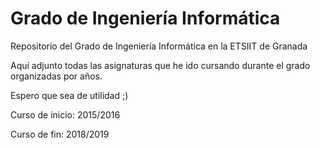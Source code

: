 # Grado de Ingeniería Informática
Repositorio del Grado de Ingeniería Informática en la ETSIIT de Granada

Aquí adjunto todas las asignaturas que he ido cursando durante el grado organizadas por años.

Espero que sea de utilidad ;)

Curso de inicio: 2015/2016

Curso de fin: 2018/2019
